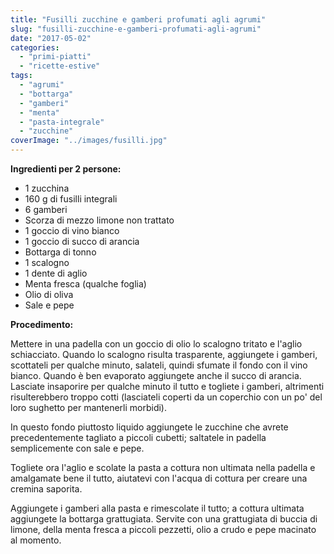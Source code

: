 ```yaml
---
title: "Fusilli zucchine e gamberi profumati agli agrumi"
slug: "fusilli-zucchine-e-gamberi-profumati-agli-agrumi"
date: "2017-05-02"
categories: 
  - "primi-piatti"
  - "ricette-estive"
tags: 
  - "agrumi"
  - "bottarga"
  - "gamberi"
  - "menta"
  - "pasta-integrale"
  - "zucchine"
coverImage: "../images/fusilli.jpg"
---
```


**Ingredienti per 2 persone:**

- 1 zucchina
- 160 g di fusilli integrali
- 6 gamberi
- Scorza di mezzo limone non trattato
- 1 goccio di vino bianco
- 1 goccio di succo di arancia
- Bottarga di tonno
- 1 scalogno
- 1 dente di aglio
- Menta fresca (qualche foglia)
- Olio di oliva
- Sale e pepe

**Procedimento:**

Mettere in una padella con un goccio di olio lo scalogno tritato e l'aglio schiacciato. Quando lo scalogno risulta trasparente, aggiungete i gamberi, scottateli per qualche minuto, salateli, quindi sfumate il fondo con il vino bianco. Quando è ben evaporato aggiungete anche il succo di arancia. Lasciate insaporire per qualche minuto il tutto e togliete i gamberi, altrimenti risulterebbero troppo cotti (lasciateli coperti da un coperchio con un po' del loro sughetto per mantenerli morbidi).

In questo fondo piuttosto liquido aggiungete le zucchine che avrete precedentemente tagliato a piccoli cubetti; saltatele in padella semplicemente con sale e pepe.

Togliete ora l'aglio e scolate la pasta a cottura non ultimata nella padella e amalgamate bene il tutto, aiutatevi con l'acqua di cottura per creare una cremina saporita.

Aggiungete i gamberi alla pasta e rimescolate il tutto; a cottura ultimata aggiungete la bottarga grattugiata. Servite con una grattugiata di buccia di limone, della menta fresca a piccoli pezzetti, olio a crudo e pepe macinato al momento.

